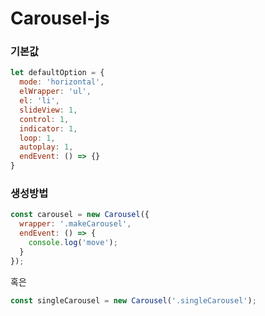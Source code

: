 # Carousel-js
### 기본값 
```javascript
let defaultOption = {
  mode: 'horizontal',
  elWrapper: 'ul',
  el: 'li',
  slideView: 1,
  control: 1,
  indicator: 1,
  loop: 1,
  autoplay: 1,
  endEvent: () => {}
}
```

### 생성방법
```javascript
const carousel = new Carousel({
  wrapper: '.makeCarousel',
  endEvent: () => {
    console.log('move');
  }
});
```
혹은
```javascript
const singleCarousel = new Carousel('.singleCarousel');
```
